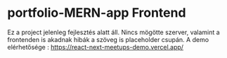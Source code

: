 # portfolio-MERN-app Frontend
Ez a project jelenleg fejlesztés alatt áll. Nincs mögötte szerver, valamint a frontenden is akadnak hibák a szöveg is placeholder csupán.
A demo elérhetősége : https://react-next-meetups-demo.vercel.app/


